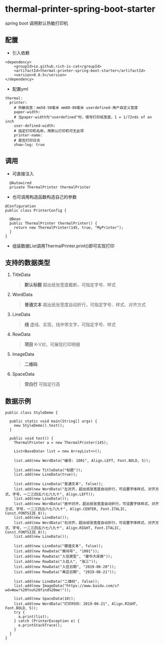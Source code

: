 # thermal-printer-spring-boot-starter
spring boot 调用默认热敏打印机

## 配置

- 引入依赖
```
<dependency>
    <groupId>io.github.rich-is-cat</groupId>
    <artifactId>thermal-printer-spring-boot-starter</artifactId>
    <version>0.0.5</version>
</dependency>
```

- 配置yml
```
thermal:
  printer:
    # 热敏纸宽：mm58-58毫米 mm80-80毫米 userdefined-用户自定义宽度
    paper-width: 
    # 当paper-width为"userdefined"时，填写打印纸宽度，1 = 1/72nds of an inch
    user-defined-width: 
    # 指定打印机名称，用默认打印机可无此项
    printer-name:
    # 是否打印日志
    show-log: true
```

## 调用

- 可直接注入
```
  @Autowired
  private ThermalPrinter thermalPrinter
```

- 也可调用构造函数构造自己的参数
```
@Configuration
public class PrinterConfig {
  
  @Bean
  public ThermalPrinter thermalPrinter() {
    return new ThermalPrinter(145, true, "MyPrinter");
  }
}
```

- 组装数据List调用ThermalPrinter.print()即可实现打印

## 支持的数据类型

1. TitleData
    > **默认标题** 超出纸张宽度截断，可指定字号、样式

1. WordData
    > **普通文本** 超出纸张宽度自动折行，可指定字号、样式、对齐方式
 
1. LineData
    > **线** 虚线、实现，线中带文字，可指定字号、样式

1. RowData
    > **项目** K-V对，可展现打印明细
 
1. ImageData
    > **二维码**
 
1. SpaceData
    > **空白行** 可指定行高
    
## 数据示例

```
public class StyleDemo {

  public static void main(String[] args) {
    new StyleDemo().test();
  }

  public void test() {
    ThermalPrinter a = new ThermalPrinter(145);

    List<BaseData> list = new ArrayList<>();

    list.add(new WordData("编号: 1001", Align.LEFT, Font.BOLD, 5));

    list.add(new TitleData("标题"));
    list.add(new LineData(true));

    list.add(new LineData("普通文本", false));
    list.add(new WordData("左对齐，超出纸张宽度自动折行，可设置字体样式、对齐方式、字号，一二三四五六七八九十", Align.LEFT));
    list.add(new LineData());
    list.add(new WordData("居中对齐，超出纸张宽度自动折行，可设置字体样式、对齐方式、字号，一二三四五六七八九十", Align.CENTER, Font.ITALIC, Const.FONTSIZE_8));
    list.add(new LineData());
    list.add(new WordData("右对齐，超出纸张宽度自动折行，可设置字体样式、对齐方式、字号，一二三四五六七八九十", Align.RIGHT, Font.ITALIC, Const.FONTSIZE_8));
    list.add(new LineData());

    list.add(new LineData("键值文本", false));
    list.add(new RowData("房间号", "1001"));
    list.add(new RowData("入住房型", "豪华大床房"));
    list.add(new RowData("入住人", "张三"));
    list.add(new RowData("入住日期", "2019-06-20"));
    list.add(new RowData("离店日期", "2019-06-21"));

    list.add(new LineData("二维码", false));
    list.add(new ImageData("https://www.baidu.com/s?wd=Wow!%20You%20find%20me!"));

    list.add(new SpaceData(10));
    list.add(new WordData("打印时间: 2019-06-21", Align.RIGHT, Font.BOLD, 5));
    try {
      a.print(list);
    } catch (PrinterException e) {
      e.printStackTrace();
    }
  }
}
```

